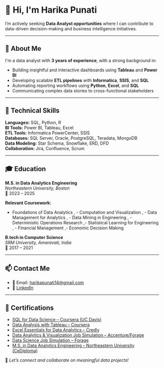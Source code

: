# 👋 Hi, I'm Harika Punati

I’m actively seeking **Data Analyst opportunities** where I can contribute to data-driven decision-making and business intelligence initiatives.

---

## 💼 About Me

I'm a data analyst with **3 years of experience**, with a strong background in:

- Building insightful and interactive dashboards using **Tableau** and **Power BI**
- Developing scalable **ETL pipelines** with **Informatica**, **SSIS**, and **SQL**
- Automating reporting workflows using **Python**, **Excel**, and **SQL**
- Communicating complex data stories to cross-functional stakeholders

---

## 🧰 Technical Skills

**Languages:** SQL, Python, R  
**BI Tools:** Power BI, Tableau, Excel  
**ETL Tools:** Informatica PowerCenter, SSIS  
**Databases:** SQL Server, Oracle, PostgreSQL, Teradata, MongoDB  
**Data Modeling:** Star Schema, Snowflake, ERD, DFD  
**Collaboration:** Jira, Confluence, Scrum

---

## 🎓 Education

**M.S. in Data Analytics Engineering**  
*Northeastern University, Boston*  
📅 2023 – 2025  

**Relevant Coursework:**  
- Foundations of Data Analytics , - Computation and Visualization  , - Data Management for Analytics  , - Data Mining in Engineering  , - Deterministic Operations Research  ,- Statistical Learning for Engineering , - Financial Management  ,- Economic Decision Making

**B.tech in Computer Science**  
*SRM University, Amaravati, India*  
📅 2017 – 2021

---

## 📫 Contact Me

- 📧 Email: [harikapunati14@gmail.com](mailto:harikapunati14@gmail.com)  
- 💼 [LinkedIn](https://www.linkedin.com/in/harikapunati/)  

---

## 📜 Certifications

- [SQL for Data Science – Coursera (UC Davis)](https://www.coursera.org/verify/Y4BVZCWGM8K7) 
- [Data Analysis with Tableau – Coursera](https://www.coursera.org/verify/6ANQ03J28INZ) 
- [Excel Essentials for Data Analytics – Credly](https://www.credly.com/badges/9a85a2e8-fc3f-4ee7-acf8-fc4e7a7e23f0) 
- [Data Analytics & Visualization Job Simulation – Accenture/Forage](https://theforage.com/) 
- [Data Science Job Simulation – Forage](https://theforage.com/) 
- [M.S. in Data Analytics Engineering – Northeastern University (CeDiploma)](https://digitalcredentials.northeastern.edu/) 



🌟 *Let’s connect and collaborate on meaningful data projects!*
